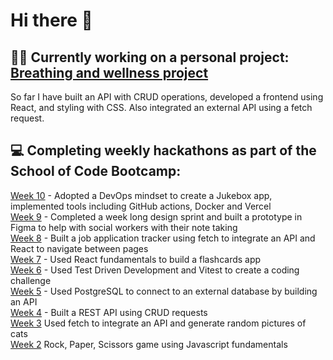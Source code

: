 <h1> Hi there 👋 </h1>

<h2><strong>🧘‍♀️ Currently working on a personal project:</strong> <a href="https://github.com/graceoreilly/breathing_project">Breathing and wellness project</a></h2>
<p>So far I have built an API with CRUD operations, developed a frontend using React, and styling with CSS. Also integrated an external API using a fetch request.</p>

 <h2><strong>💻 Completing weekly hackathons as part of the School of Code Bootcamp:</strong></h2>

<a href="https://github.com/SchoolOfCode/week-10-hackathon-rhythm-coders">Week 10</a><span> - Adopted a DevOps mindset to create a Jukebox app, implemented tools including GitHub actions, Docker and Vercel</span><br>
<a href="https://www.figma.com/proto/s7PHMAP0qg31N2CRfLlnr6/Team-4?page-id=0%3A1&node-id=2144-2598&viewport=-11826%2C-3662%2C0.13&t=szbSBsfsJq10Dpdg-1&scaling=scale-down&content-scaling=fixed&starting-point-node-id=2144%3A2598&show-proto-sidebar=1">Week 9</a><span> - Completed a week long design sprint and built a prototype in Figma to help with social workers with their note taking</span><br>
<a href="https://github.com/SchoolOfCode/week-8-hackathon-i-am-immutable">Week 8</a><span> - Built a job application tracker using fetch to integrate an API and React to navigate between pages</span><br>
<a href="https://github.com/SchoolOfCode/week-7-hackathon-room-9-dgt">Week 7</a><span> - Used React fundamentals to build a flashcards app</span><br>
<a href="https://github.com/SchoolOfCode/week-6-hackathon-graceoreilly">Week 6</a><span> - Used Test Driven Development and Vitest to create a coding challenge</span><br>
<a href="https://github.com/SchoolOfCode/week-5-hackathon-sgs_room_10">Week 5</a><span> - Used PostgreSQL to connect to an external database by building an API</span><br>
<a href="https://github.com/SchoolOfCode/week-4-rest-api-hackathon-bc18-room-10">Week 4</a><span> - Built a REST API using CRUD requests</span><br>
<a href="https://github.com/SchoolOfCode/week-3-hackathon-css-room-6">Week 3</a><span> Used fetch to integrate an API and generate random pictures of cats</span><br>
<a href="https://github.com/SchoolOfCode/week-2-hackathon-rock-paper-scissors-bc18-team9">Week 2</a><span> Rock, Paper, Scissors game using Javascript fundamentals</span><br>







<!--
**graceoreilly/graceoreilly** is a ✨ _special_ ✨ repository because its `README.md` (this file) appears on your GitHub profile.

Here are some ideas to get you started:

- 🔭 I’m currently working on ...
- 🌱 I’m currently learning ...
- 👯 I’m looking to collaborate on ...
- 🤔 I’m looking for help with ...
- 💬 Ask me about ...
- 📫 How to reach me: ...
- 😄 Pronouns: ...
- ⚡ Fun fact: ...
-->
